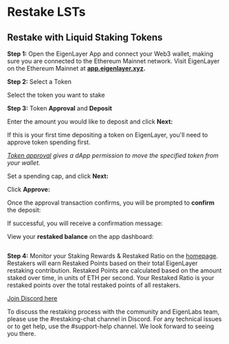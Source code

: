 # Restake LSTs



## Restake with Liquid Staking Tokens

**Step 1:** Open the EigenLayer App and connect your Web3 wallet, making sure you are connected to the Ethereum Mainnet network. Visit EigenLayer on the Ethereum Mainnet at [**app.eigenlayer.xyz**](https://app.eigenlayer.xyz/)**.**

**Step 2:** Select a Token

Select the token you want to stake

**Step 3:** Token **Approval** and **Deposit**

Enter the amount you would like to deposit and click **Next:**

If this is your first time depositing a token on EigenLayer, you'll need to approve token spending first.

[_Token approval_](https://support.metamask.io/hc/en-us/articles/6174898326683-What-is-a-token-approval-) _gives a dApp permission to move the specified token from your wallet._

Set a spending cap, and click **Next:**

Click **Approve:**

Once the approval transaction confirms, you will be prompted to **confirm** the deposit:

If successful, you will receive a confirmation message:

View your **restaked balance** on the app dashboard:

<figure><img src="../../../.gitbook/assets/Screen Shot 2023-06-14 at 11.34.09 AM.jpeg" alt=""/><figcaption></figcaption></figure>

**Step 4:** Monitor your Staking Rewards & Restaked Ratio on the [homepage](http://goerli.eigenlayer.xyz/). Restakers will earn Restaked Points based on their total EigenLayer restaking contribution. Restaked Points are calculated based on the amount staked over time, in units of ETH per second. Your Restaked Ratio is your restaked points over the total restaked points of all restakers. &#x20;



[Join Discord here ](https://discord.gg/eigenlayer)

To discuss the restaking process with the community and EigenLabs team, please use the #restaking-chat channel in Discord. For any technical issues or to get help, use the #support-help channel. We look forward to seeing you there.
